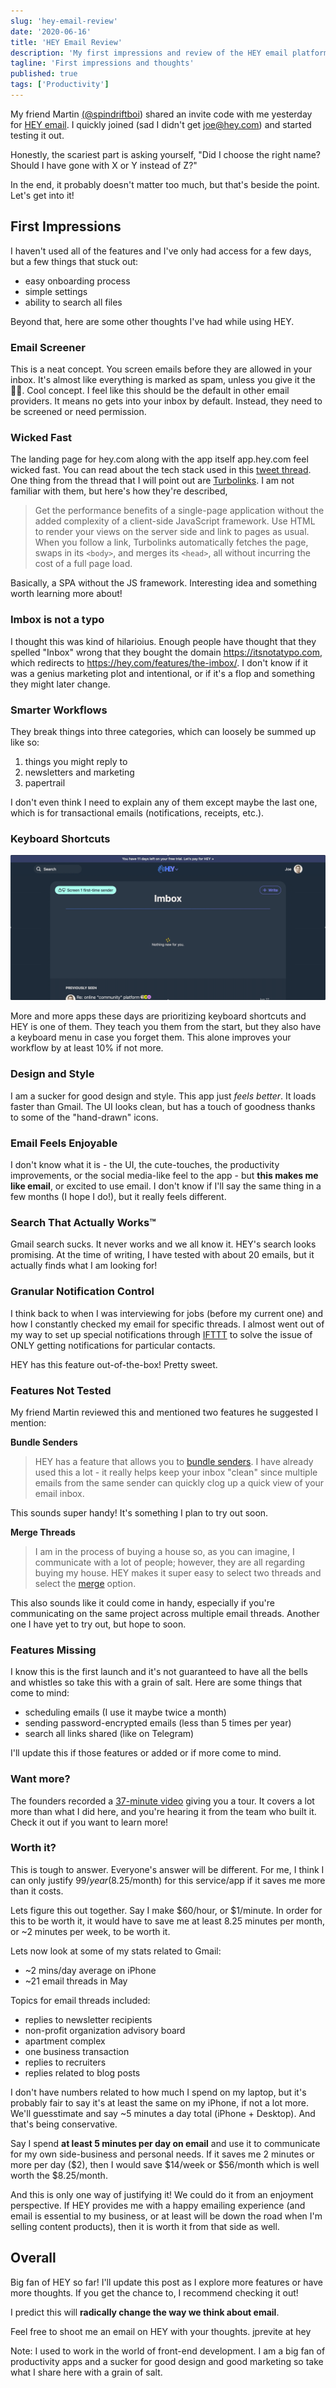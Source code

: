 ```yaml
---
slug: 'hey-email-review'
date: '2020-06-16'
title: 'HEY Email Review'
description: 'My first impressions and review of the HEY email platform by the folks at Basecamp.'
tagline: 'First impressions and thoughts'
published: true
tags: ['Productivity']
---
```


My friend Martin [(@spindriftboi](https://twitter.com/spindriftboi)) shared an invite code with me yesterday for [HEY email](https://hey.com/). I quickly joined (sad I didn't get joe@hey.com) and started testing it out.

Honestly, the scariest part is asking yourself, "Did I choose the right name? Should I have gone with X or Y instead of Z?"

In the end, it probably doesn't matter too much, but that's beside the point. Let's get into it!

## First Impressions

I haven't used all of the features and I've only had access for a few days, but a few things that stuck out:

- easy onboarding process
- simple settings
- ability to search all files

Beyond that, here are some other thoughts I've had while using HEY.

### Email Screener

This is a neat concept. You screen emails before they are allowed in your inbox. It's almost like everything is marked as spam, unless you give it the 👍🏼. Cool concept. I feel like this should be the default in other email providers. It means no gets into your inbox by default. Instead, they need to be screened or need permission.

### Wicked Fast

The landing page for hey.com along with the app itself app.hey.com feel wicked fast. You can read about the tech stack used in this [tweet thread](https://twitter.com/sstephenson/status/1272608076433166336?s=20). One thing from the thread that I will point out are [Turbolinks](https://github.com/turbolinks/turbolinks). I am not familiar with them, but here's how they're described,

> Get the performance benefits of a single-page application without the added complexity of a client-side JavaScript framework. Use HTML to render your views on the server side and link to pages as usual. When you follow a link, Turbolinks automatically fetches the page, swaps in its `<body>`, and merges its `<head>`, all without incurring the cost of a full page load.

Basically, a SPA without the JS framework. Interesting idea and something worth learning more about!

### Imbox is not a typo

I thought this was kind of hilarioius. Enough people have thought that they spelled "Inbox" wrong that they bought the domain https://itsnotatypo.com, which redirects to https://hey.com/features/the-imbox/. I don't know if it was a genius marketing plot and intentional, or if it's a flop and something they might later change.

### Smarter Workflows

They break things into three categories, which can loosely be summed up like so:

1. things you might reply to
2. newsletters and marketing
3. papertrail

I don't even think I need to explain any of them except maybe the last one, which is for transactional emails (notifications, receipts, etc.).

### Keyboard Shortcuts

![Screen recording of HEY keyboard shortcuts in action](./hey-keyboard.gif)

More and more apps these days are prioritizing keyboard shortcuts and HEY is one of them. They teach you them from the start, but they also have a keyboard menu in case you forget them. This alone improves your workflow by at least 10% if not more.

### Design and Style

I am a sucker for good design and style. This app just _feels better_. It loads faster than Gmail. The UI looks clean, but has a touch of goodness thanks to some of the "hand-drawn" icons.

### Email Feels Enjoyable

I don't know what it is - the UI, the cute-touches, the productivity improvements, or the social media-like feel to the app - but **this makes me like email**, or excited to use email. I don't know if I'll say the same thing in a few months (I hope I do!), but it really feels different.

### Search That Actually Works™

Gmail search sucks. It never works and we all know it. HEY's search looks promising. At the time of writing, I have tested with about 20 emails, but it actually finds what I am looking for!

### Granular Notification Control

I think back to when I was interviewing for jobs (before my current one) and how I constantly checked my email for specific threads. I almost went out of my way to set up special notifications through [IFTTT](https://ifttt.com/) to solve the issue of ONLY getting notifications for particular contacts.

HEY has this feature out-of-the-box! Pretty sweet.

### Features Not Tested

My friend Martin reviewed this and mentioned two features he suggested I mention:

**Bundle Senders**

> HEY has a feature that allows you to [bundle senders](https://hey.com/features/bundles/). I have already used this a lot - it really helps keep your inbox "clean" since multiple emails from the same sender can quickly clog up a quick view of your email inbox.

This sounds super handy! It's something I plan to try out soon.

**Merge Threads**

> I am in the process of buying a house so, as you can imagine, I communicate with a lot of people; however, they are all regarding buying my house. HEY makes it super easy to select two threads and select the [merge](https://hey.com/features/merge-threads/) option.

This also sounds like it could come in handy, especially if you're communicating on the same project across multiple email threads. Another one I have yet to try out, but hope to soon.

### Features Missing

I know this is the first launch and it's not guaranteed to have all the bells and whistles so take this with a grain of salt. Here are some things that come to mind:

- scheduling emails (I use it maybe twice a month)
- sending password-encrypted emails (less than 5 times per year)
- search all links shared (like on Telegram)

I'll update this if those features or added or if more come to mind.

### Want more?

The founders recorded a [37-minute video](https://www.youtube.com/watch?v=UCeYTysLyGI) giving you a tour. It covers a lot more than what I did here, and you're hearing it from the team who built it. Check it out if you want to learn more!

### Worth it?

This is tough to answer. Everyone's answer will be different. For me, I think I can only justify $99/year ($8.25/month) for this service/app if it saves me more than it costs.

Lets figure this out together. Say I make $60/hour, or $1/minute. In order for this to be worth it, it would have to save me at least 8.25 minutes per month, or ~2 minutes per week, to be worth it.

Lets now look at some of my stats related to Gmail:

- ~2 mins/day average on iPhone
- ~21 email threads in May

Topics for email threads included:

- replies to newsletter recipients
- non-profit organization advisory board
- apartment complex
- one business transaction
- replies to recruiters
- replies related to blog posts

I don't have numbers related to how much I spend on my laptop, but it's probably fair to say it's at least the same on my iPhone, if not a lot more. We'll guesstimate and say ~5 minutes a day total (iPhone + Desktop). And that's being conservative.

Say I spend **at least 5 minutes per day on email** and use it to communicate for my own side-business and personal needs. If it saves me 2 minutes or more per day ($2), then I would save $14/week or $56/month which is well worth the $8.25/month.

And this is only one way of justifying it! We could do it from an enjoyment perspective. If HEY provides me with a happy emailing experience (and email is essential to my business, or at least will be down the road when I'm selling content products), then it is worth it from that side as well.

## Overall

Big fan of HEY so far! I'll update this post as I explore more features or have more thoughts. If you get the chance to, I recommend checking it out!

I predict this will **radically change the way we think about email**.

Feel free to shoot me an email on HEY with your thoughts. jprevite at hey

<Note>

Note: I used to work in the world of front-end development. I am a big fan of productivity apps and a sucker for good design and good marketing so take what I share here with a grain of salt.

</Note>

